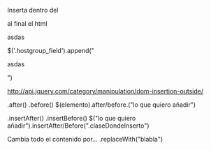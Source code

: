 
Inserta dentro del <div class='hostgroup_field'> al final el html <p>asdas</p>
$('.hostgroup_field').append("<p>asdas</p>")


http://api.jquery.com/category/manipulation/dom-insertion-outside/

.after()
.before()
$(elemento).after/before.("lo que quiero añadir")

.insertAfter()
.insertBefore()
$("lo que quiero añadir").insertAfter/Before(".claseDondeInserto")


Cambia todo el contenido por...
.replaceWith("blabla")
